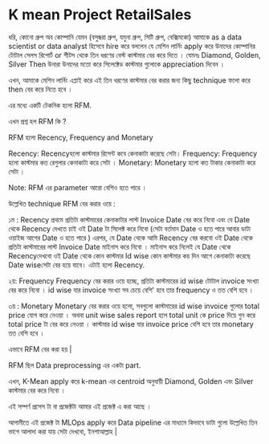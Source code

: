 # K mean Project RetailSales

ধরি, কোনো গ্রুপ অব কোম্পানি যেমন (বসুন্ধরা গ্রুপ, যমুনা গ্রুপ, সিটি গ্রুপ, বেক্সিমকো) আমাকে as a 
data scientist or data analyst হিসেবে hire করে বললেন যে মেশিন লার্নিং apply করে উনাদের কোম্পানির টোটাল সেলস রিপোর্ট or শীটস থেকে তিন ধরণের বেস্ট কাস্টমার বের করে দিতে । যেমনঃ Diamond, Golden, Silver
Then উনারা উনাদের মতো করে সিলেক্টেড কাস্টমার গুলোকে appreciation দিবেন ।

এখন, আমাকে  মেশিন লার্নিং এপ্লাই করে এই তিন ধরণের কাস্টমার বের করার জন্য কিছু technique ফলো করে then বের করে নিতে হবে ।

এর মধ্যে একটি টেকনিক হলো RFM.

এখন প্রশ্ন হল RFM কি ?

RFM হলো Recency, Frequency and Monetary 

Recency: Recencyহলো কাস্টমার রিসেন্ট কবে কেনাকাটা করেছে সেটা।
Frequency: Frequency হলো কাস্টমার কত রেগুলার কেনাকাটা করে সেটা ।
Monetary: Monetary হলো কত টাকার কেনাকাটা করে সেটা ।

Note: RFM এর parameter আরো বেশিও হতে পারে ।

উল্লেখিত technique RFM বের করার ওয়ে :

১ম : Recency
প্রথমে প্রতিটা কাস্টমারের কেনাকাটার লাস্ট Invoice Date বের করে নিবো এবং যে Date থেকে Recency দেখতে চাই ওই Date টা সিলেক্ট করে নিবো (সেটা বর্তমান Date ও হতে পারে আবার ডাটা ওয়াইজ আগের Date ও হতে পারে )
এরপর, যে Date থেকে আমি Recency বের করবো ওই Date থেকে প্রতিটা কাস্টমারের লাস্ট Invoice Date মাইনাস করে নিবো । মাইনাস করে নিলেই যে Date থেকে Recencyদেখবো ওই Date থেকে কোন কাস্টমার Id wise কোন কাস্টমার কয় দিন আগে কেনাকাটা করেছে Date wiseসেটা বের হয়ে যাবে।
এটাই হলো Recency.

২য়: Frequency 
Frequency বের করার ওয়ে হচ্ছে, প্রতিটা কাস্টমারের id wise টোটাল invoice সংখ্যা বের করে নিবো । id wise  যার invoice সংখ্যা সব চেয়ে বেশি' হবে তার frequency ও  তত বেশি হবে ।

৩য় : Monetary 
Monetary বের করার ওয়ে হলো, সবগুলো কাস্টমারের id wise invoice গুলোর total price যোগ করে নেওয়া । অথবা unit wise sales report হলে total unit কে price দিয়ে গুন করে total price টা বের করে নেওয়া । কাস্টমার id wise যার invoice price বেশি হবে তার monetary তত বেশি হবে ।

এভাবে RFM বের করা হয় |

RFM ছিল Data preprocessing এর একটা part.

এখন, K-Mean apply করে k-mean এর centroid অনুযায়ী Diamond, Golden এবং Silver কাস্টমার বের করে নিবো ।

এই সম্পর্ণ প্রসেস টা বা প্রজেক্টটা আমার এই প্রজেক্ট এ করা আছে ।

আগামীতে এই প্রজেক্ট টা MLOps apply করে Data pipeline এর মাধ্যমে কিভাবে ডাটা গুলো  উল্লেখিত তিন ভাগে আলাদা করা যায় সেটা দেখবো, ইনশাআল্লাহ |
